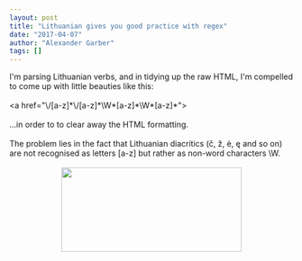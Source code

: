 ```yaml
---
layout: post
title: "Lithuanian gives you good practice with regex"
date: "2017-04-07"
author: "Alexander Garber"
tags: []
---
```


<div dir="ltr" style="text-align: left;" trbidi="on">I'm parsing Lithuanian verbs, and in tidying up the raw HTML, I'm compelled to come up with little beauties like this:<br><br>&lt;a href="\/[a-z]*\/[a-z]*\W*[a-z]*\W*[a-z]*"&gt;<br><br>...in
          order to to clear away the HTML formatting.<br><br>The problem lies in the fact that Lithuanian diacritics (č, ž, ė, ę and so on) are not recognised as letters [a-z] but rather as non-word characters \W.<br><br>
          <div class="separator" style="clear: both; text-align: center;"><a href="https://3.bp.blogspot.com/-UQB1qeOxINg/WOba4UGag_I/AAAAAAAAQuw/VIOqJjIy1zMipw1zXZU8uIr9qORyuDLAwCPcB/s1600/hack-like-pro-introduction-regular-expressions-regex.1280x600.jpg" imageanchor="1" style="margin-left: 1em; margin-right: 1em;"><img border="0" height="150" src="https://3.bp.blogspot.com/-UQB1qeOxINg/WOba4UGag_I/AAAAAAAAQuw/VIOqJjIy1zMipw1zXZU8uIr9qORyuDLAwCPcB/s320/hack-like-pro-introduction-regular-expressions-regex.1280x600.jpg" width="320"></a></div>
<br>
        </div>